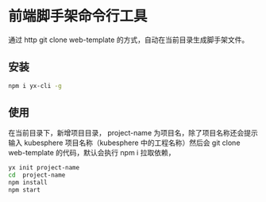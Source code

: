 
# 前端脚手架命令行工具

通过 http git clone web-template 的方式，自动在当前目录生成脚手架文件。

## 安装

```bash
npm i yx-cli -g
```
## 使用

在当前目录下，新增项目目录， project-name 为项目名，除了项目名称还会提示输入 kubesphere 项目名称（kubesphere 中的工程名称）然后会 git clone web-template 的代码，默认会执行 npm i 拉取依赖，

```bash
yx init project-name
cd  project-name
npm install
npm start
```






